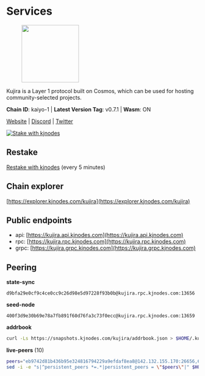 # Services

<figure><img src="https://raw.githubusercontent.com/kj89/testnet_manuals/main/pingpub/logos/kujira.png" width="150" alt=""><figcaption></figcaption></figure>

Kujira is a Layer 1 protocol built on Cosmos, which can be used for  hosting community-selected projects.

**Chain ID**: kaiyo-1 | **Latest Version Tag**: v0.7.1 | **Wasm**: ON

[Website](https://kujira.app) | [Discord](https://discord.gg/teamkujira) | [Twitter](https://twitter.com/TeamKujira)

[![Stake with kjnodes](https://i.ibb.co/cr44Q8j/button-stake-with-kjnodes.png)](https://restake.app/kujira/kujiravaloper1tnuqj73jfn3724lqz34c27tuv80nv336sadqym)

## Restake

[Restake with kjnodes](https://restake.app/kujira/kujiravaloper1tnuqj73jfn3724lqz34c27tuv80nv336sadqym) (every 5 minutes)
## Chain explorer
[https://explorer.kjnodes.com/kujira](https://explorer.kjnodes.com/kujira)

## Public endpoints

* api: [https://kujira.api.kjnodes.com](https://kujira.api.kjnodes.com)
* rpc: [https://kujira.rpc.kjnodes.com](https://kujira.rpc.kjnodes.com)
* grpc: [https://kujira.grpc.kjnodes.com](https://kujira.grpc.kjnodes.com)

## Peering

**state-sync**

```text
d9bfa29e0cf9c4ce0cc9c26d98e5d97228f93b0b@kujira.rpc.kjnodes.com:13656
```

**seed-node**

```text
400f3d9e30b69e78a7fb891f60d76fa3c73f0ecc@kujira.rpc.kjnodes.com:13659
```

**addrbook**
```bash
curl -Ls https://snapshots.kjnodes.com/kujira/addrbook.json > $HOME/.kujira/config/addrbook.json
```

**live-peers** (10)
```bash
peers="eb9742d81b436b95e324816794229a9efdaf8ea8@142.132.155.170:26656,6cceba286b498d4a1931f85e35ea0fa433373057@88.198.128.174:26656,89757803f40da51678451735445ad40d5b15e059@169.155.45.187:26656,a7d96dc929824613315dcc1c90fee119f28cc51f@134.65.193.158:26656,a586bb5aeb2b3492c5a5f68b7cf96f2440ef5deb@139.162.153.235:26656,fa57c7c253be46ad9f696ee2f2c1d72cbc6a1591@146.59.52.135:31095,d3427d444b6909529d73025fe32a73dfea7b90d1@148.251.85.115:26656,b29969a2384159db8f8052bc118066bd067157c4@85.215.105.19:15602,471518432477e31ea348af246c0b54095d41352c@88.198.131.126:26656,d9bfa29e0cf9c4ce0cc9c26d98e5d97228f93b0b@65.109.88.38:13656"
sed -i -e "s|^persistent_peers *=.*|persistent_peers = \"$peers\"|" $HOME/.kujira/config/config.toml
```
